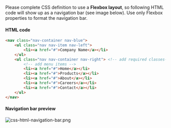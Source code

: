 Please complete CSS definition to use a **Flexbox layout**, so following HTML code will show up as a navigation bar (see image below). Use only Flexbox properties to format the navigation bar.

#### HTML code
```html
<nav class="nav-container nav-blue">
    <ul class="nav nav-item nav-left">
        <li><a href="#">Company Name</a></li>
    </ul>
    <ul class="nav nav-container nav-right"> <!-- add required classes-->
        <!-- add menu items -->
        <li><a href="#">Home</a></li>
        <li><a href="#">Products</a></li>
        <li><a href="#">About</a></li>
        <li><a href="#">Careers</a></li>
        <li><a href="#">Contact</a></li>
    </ul>
</nav>
```

#### Navigation bar preview

![css-html-navigation-bar.png](https://assets.devskiller.com:443/content/6eef71a3-59b0-46b1-8d33-2d63dc26666f/7f14d659-3b78-4ba8-b80e-e00b151fc5ae.png)
